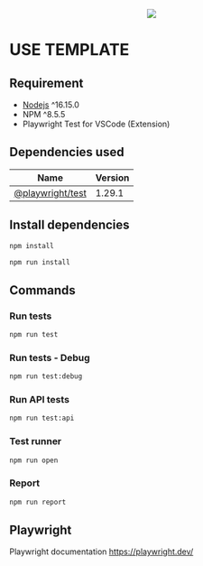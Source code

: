 <p align="center">
<a href="https://www.cognits.co/"><img src="https://www.cognits.co/_next/static/image/assets/images/Logo/black/logo_black.e6d22562719e8f844321ede2133cb698.svg" max-width="200px"/></a>  
</p>

# USE TEMPLATE
## Requirement
- [Nodejs] ^16.15.0
- NPM ^8.5.5
- Playwright Test for VSCode (Extension)

[Nodejs]: https://nodejs.org/en/

## Dependencies used
| Name                           | Version |
| ------------------------------ | ------- |
| [@playwright/test]             |  1.29.1 |

[@playwright/test]: https://github.com/Microsoft/playwright

## Install dependencies
```bash
npm install
```
```bash
npm run install
```

## Commands
### Run tests
```bash
npm run test
```

### Run tests - Debug
```bash
npm run test:debug
```

### Run API tests
```bash
npm run test:api
```

### Test runner
```bash
npm run open
```

### Report
```bash
npm run report
```

## Playwright
Playwright documentation
https://playwright.dev/

[https://playwright.dev/]: https://playwright.dev/